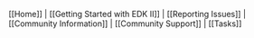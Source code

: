 [[Home]] | [[Getting Started with EDK II]] | [[Reporting Issues]] | [[Community Information]] | [[Community Support]] | [[Tasks]]